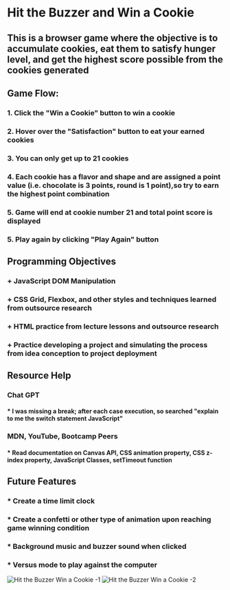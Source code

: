 # Hit the Buzzer and Win a Cookie
## This is a browser game where the objective is to accumulate cookies, eat them to satisfy hunger level, and get the highest score possible from the cookies generated
##   Game Flow: 
###    1. Click the "Win a Cookie" button to win a cookie
###    2. Hover over the "Satisfaction" button to eat your earned cookies
###    3. You can only get up to 21 cookies
###    4. Each cookie has a flavor and shape and are assigned a point value (i.e.      chocolate is 3 points, round is 1 point),so try to earn the highest point combination
###    5. Game will end at cookie number 21 and total point score is displayed
###    5. Play again by clicking "Play Again" button
##   Programming Objectives
###   + JavaScript DOM Manipulation
###   + CSS Grid, Flexbox, and other styles and techniques learned from outsource research
###   + HTML practice from lecture lessons and outsource research
###   + Practice developing a project and simulating the process from idea conception to project deployment
## Resource Help
### Chat GPT
#### * I was missing a break; after each case execution, so searched "explain to me the switch statement JavaScript"
### MDN, YouTube, Bootcamp Peers
#### * Read documentation on Canvas API, CSS animation property, CSS z-index property, JavaScript Classes, setTimeout function
## Future Features
### * Create a time limit clock
### * Create a confetti or other type of animation upon reaching game winning condition
### * Background music and buzzer sound when clicked
### * Versus mode to play against the computer 

![Hit the Buzzer Win a Cookie -1](https://github.com/chrisjimenez10/hit-the-buzzer-win-a-cookie-game/assets/151977901/6e353ba3-7523-47f7-9bb9-36a5c369f61d)
![Hit the Buzzer Win a Cookie -2](https://github.com/chrisjimenez10/hit-the-buzzer-win-a-cookie-game/assets/151977901/fc609070-2ffe-4459-ba32-7cdd9dc38e06)


